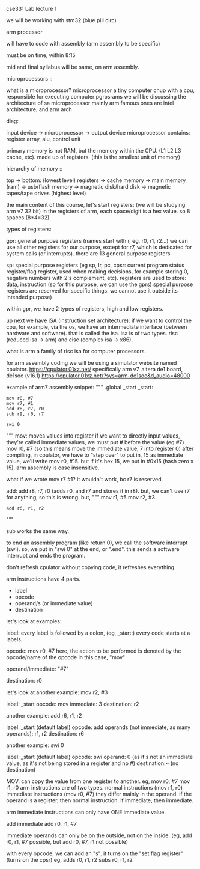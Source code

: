 cse331 Lab lecture 1

we will be working with stm32 (blue pill circ)

arm processor

will have to code with assembly (arm assembly to be specific)

must be on time, within 8:15

mid and final syllabus will be same, on arm assembly.

microprocessors ::

what is a microprocessor?
microprocessor a tiny computer chup with a cpu, responsible for executing computer pgrosrams
we will be discussing the architecture of sa microprocessor mainly arm
famous ones are intel architecture, and arm arch

diag:

input device -> microprocessor -> output device
microprocessor contains:
register array, alu, control unit

primary memory is not RAM, but the memory within the CPU. (L1 L2 L3 cache, etc).
made up of registers. (this is the smallest unit of memory)

hierarchy of memory ::

top -> bottom:
(lowest level) registers -> cache memory -> main memory (ram) -> usb/flash memory -> magnetic disk/hard disk -> magnetic tapes/tape drives (highest level)

the main content of this course, let's start
registers: (we will be studying arm v7 32 bit)
in the registers of arm, each space/digit is a hex value. so 8 spaces (8*4=32)

types of registers:

gpr: general purpose registers (names start with r, eg, r0, r1, r2...)
we can use all other registers for our purpose, except for r7, which is dedicated for system calls (or interrupts). there are 13 general purpose registers

sp: special purpose registers (eg sp, lr, pc, cpsr: current program status 
register/flag register, used when making decisions, for example storing 0, negative numbers with 2's complement, etc).
registers are used to store: data, instruction (so for this purpose, we can use the gprs)
special purpose registers are reserved for specific things. we cannot use it outside its intended purpose)

within gpr, we have 2 types of registers, high and low registers.

up next we have ISA (instruction set architecture): if we want to control the cpu, for example, via the os, we have an intermediate interface (between hardware and software). that is called the isa.
isa is of two types. risc (reduced isa -> arm) and cisc (complex isa -> x86).

what is arm
a family of risc isa for computer processors.

for arm assembly coding we will be using a simulator website named cpulator.
https://cpulator.01xz.net/
specifically arm v7, altera de1 board, de1soc (v16.1)
https://cpulator.01xz.net/?sys=arm-de1soc&d_audio=48000

example of arm7 assembly snippet:
"""
.global _start
_start:
	
	mov r0, #7
	mov r7, #1
	add r8, r7, r0
	sub r9, r0, r7
	
	swi 0
"""
mov: moves values into register
if we want to directly input values, they're called immediate values, we must put # before the value (eg #7)
mov r0, #7 (so this means move the immediate value, 7 into register 0)
after compiling, in cpulator, we have to "step over"
to put in, 15 as immediate value, we'll write mov r0, #15.
but if it's hex 15, we put in #0x15 (hash zero x 15).
arm assembly is case insensitive.

what if we wrote mov r7 #1? it wouldn't work, bc r7 is reserved.

add:
add r8, r7, r0 (adds r0, and r7 and stores it in r8). but, we can't use r7 for anything, so this is wrong.
but, 
"""
mov r1, #5
	mov r2, #3
	
	add r6, r1, r2
"""

sub works the same way.

to end an assembly program (like return 0), we call the software interrupt (swi).
so, we put in "swi 0" at the end, or ".end". this sends a software interrupt and ends the program.

don't refresh cpulator without copying code, it refreshes everything.

arm instructions have 4 parts.
- label
- opcode
- operand/s (or immediate value)
- destination

let's look at examples:

label:
every label is followed by a colon, (eg, _start:)
every code starts at a labels.

opcode:
mov r0, #7
here, the action to be performed is denoted by the opcode/name of the opcode
in this case, "mov"

operand/immediate: "#7"

destination: r0

let's look at another example:
mov r2, #3

label: _start
opcode: mov
immediate: 3
destination: r2

another example:
add r6, r1, r2

label: _start (default label)
opcode: add
operands (not immediate, as many operands): r1, r2
destination: r6 

another example:
swi 0

label: _start (default label)
opcode: swi
operand: 0 (as it's not an immediate value, as it's not being stored in a register and no #)
destination:~ (no destination) 

MOV: can copy the value from one register to another. 
eg, mov r0, #7
mov r1, r0
arm instructions are of two types.
normal instructions (mov r1, r0)
immediate instructions (mov r0, #7)
they differ mainly in the operand. if the operand is a register, then normal instruction. if immediate, then immediate.

arm immediate instructions can only have ONE immediate value.

add immediate
add r0, r1, #7

immediate operands can only be on the outside, not on the inside.
(eg, add r0, r1, #7 possible, but add r0, #7, r1 not possible)

with every opcode, we can add an "s". it turns on the "set flag register" (turns on the cpsr)
eg,
adds r0, r1, r2
subs r0, r1, r2